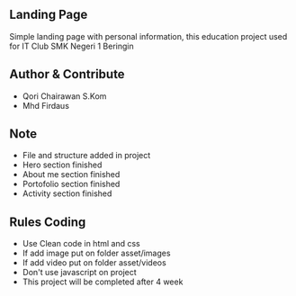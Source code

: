 ## Landing Page

Simple landing page with personal information, this education project used for IT Club SMK Negeri 1 Beringin

## Author & Contribute
- Qori Chairawan S.Kom
- Mhd Firdaus

## Note
- File and structure added in project
- Hero section finished
- About me section finished
- Portofolio section finished
- Activity section finished


## Rules Coding
- Use Clean code in html and css
- If add image put on folder asset/images
- If add video put on folder asset/videos
- Don't use javascript on project
- This project will be completed after 4 week